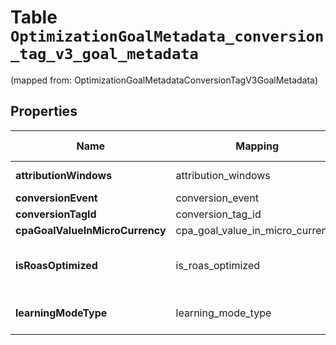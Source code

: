 
# Table `OptimizationGoalMetadata_conversion_tag_v3_goal_metadata`
(mapped from: OptimizationGoalMetadataConversionTagV3GoalMetadata)

## Properties
Name | Mapping | SQL Type | Default | Type | Description | Notes
---- | ------- | -------- | ------- | ---- | ----------- | -----
**attributionWindows** | attribution_windows | long |  | [**OptimizationGoalMetadataConversionTagV3GoalMetadataAttributionWindows**](OptimizationGoalMetadataConversionTagV3GoalMetadataAttributionWindows.md) |  |  [optional] [foreignkey]
**conversionEvent** | conversion_event | text |  | [**conversion_event**](#ConversionEvent) |  |  [optional]
**conversionTagId** | conversion_tag_id | text |  | **kotlin.String** |  |  [optional]
**cpaGoalValueInMicroCurrency** | cpa_goal_value_in_micro_currency | text |  | **kotlin.String** |  |  [optional]
**isRoasOptimized** | is_roas_optimized | boolean |  | **kotlin.Boolean** | ROAS optimization is not supported |  [optional]
**learningModeType** | learning_mode_type | text |  | [**learning_mode_type**](#LearningModeType) | Conversion learning model type |  [optional]








